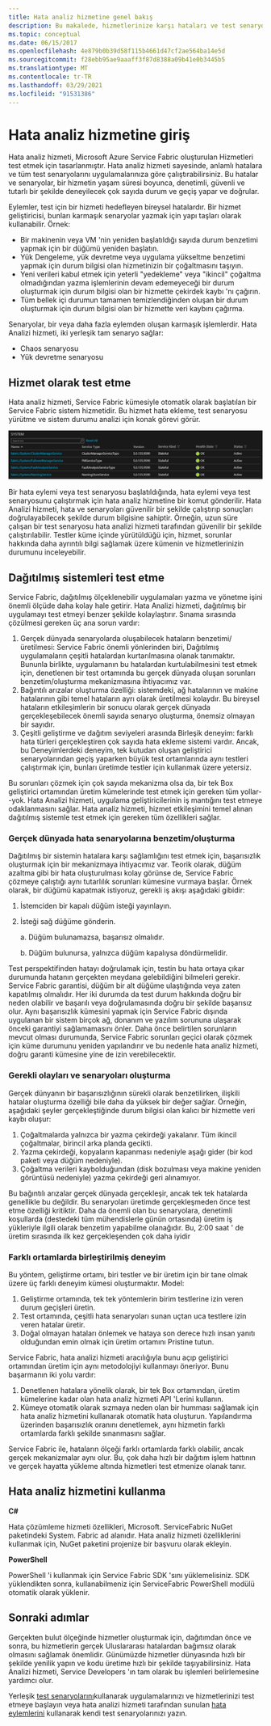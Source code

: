 ```yaml
---
title: Hata analiz hizmetine genel bakış
description: Bu makalede, hizmetlerinize karşı hataları ve test senaryolarını çalıştırmak için Service Fabric 'daki hata analizi hizmeti açıklanmaktadır.
ms.topic: conceptual
ms.date: 06/15/2017
ms.openlocfilehash: 4e879b0b39d58f115b4661d47cf2ae564ba14e5d
ms.sourcegitcommit: f28ebb95ae9aaaff3f87d8388a09b41e0b3445b5
ms.translationtype: MT
ms.contentlocale: tr-TR
ms.lasthandoff: 03/29/2021
ms.locfileid: "91531386"
---
```

# <a name="introduction-to-the-fault-analysis-service"></a>Hata analiz hizmetine giriş
Hata analiz hizmeti, Microsoft Azure Service Fabric oluşturulan Hizmetleri test etmek için tasarlanmıştır. Hata analiz hizmeti sayesinde, anlamlı hatalara ve tüm test senaryolarını uygulamalarınıza göre çalıştırabilirsiniz. Bu hatalar ve senaryolar, bir hizmetin yaşam süresi boyunca, denetimli, güvenli ve tutarlı bir şekilde deneyilecek çok sayıda durum ve geçiş yapar ve doğrular.

Eylemler, test için bir hizmeti hedefleyen bireysel hatalardır. Bir hizmet geliştiricisi, bunları karmaşık senaryolar yazmak için yapı taşları olarak kullanabilir. Örnek:

* Bir makinenin veya VM 'nin yeniden başlatıldığı sayıda durum benzetimi yapmak için bir düğümü yeniden başlatın.
* Yük Dengeleme, yük devretme veya uygulama yükseltme benzetimi yapmak için durum bilgisi olan hizmetinizin bir çoğaltmasını taşıyın.
* Yeni verileri kabul etmek için yeterli "yedekleme" veya "ikincil" çoğaltma olmadığından yazma işlemlerinin devam edemeyeceği bir durum oluşturmak için durum bilgisi olan bir hizmette çekirdek kaybı 'nı çağırın.
* Tüm bellek içi durumun tamamen temizlendiğinden oluşan bir durum oluşturmak için durum bilgisi olan bir hizmette veri kaybını çağırma.

Senaryolar, bir veya daha fazla eylemden oluşan karmaşık işlemlerdir. Hata Analizi hizmeti, iki yerleşik tam senaryo sağlar:

* Chaos senaryosu
* Yük devretme senaryosu

## <a name="testing-as-a-service"></a>Hizmet olarak test etme
Hata analiz hizmeti, Service Fabric kümesiyle otomatik olarak başlatılan bir Service Fabric sistem hizmetidir. Bu hizmet hata ekleme, test senaryosu yürütme ve sistem durumu analizi için konak görevi görür. 

![Hata analiz hizmeti][0]

Bir hata eylemi veya test senaryosu başlatıldığında, hata eylemi veya test senaryosunu çalıştırmak için hata analiz hizmetine bir komut gönderilir. Hata Analizi hizmeti, hata ve senaryoları güvenilir bir şekilde çalıştırıp sonuçları doğrulayabilecek şekilde durum bilgisine sahiptir. Örneğin, uzun süre çalışan bir test senaryosu hata analizi hizmeti tarafından güvenilir bir şekilde çalıştırılabilir. Testler küme içinde yürütüldüğü için, hizmet, sorunlar hakkında daha ayrıntılı bilgi sağlamak üzere kümenin ve hizmetlerinizin durumunu inceleyebilir.

## <a name="testing-distributed-systems"></a>Dağıtılmış sistemleri test etme
Service Fabric, dağıtılmış ölçeklenebilir uygulamaları yazma ve yönetme işini önemli ölçüde daha kolay hale getirir. Hata Analizi hizmeti, dağıtılmış bir uygulamayı test etmeyi benzer şekilde kolaylaştırır. Sınama sırasında çözülmesi gereken üç ana sorun vardır:

1. Gerçek dünyada senaryolarda oluşabilecek hataların benzetimi/üretilmesi: Service Fabric önemli yönlerinden biri, Dağıtılmış uygulamaların çeşitli hatalardan kurtarılmasına olanak tanımaktır. Bununla birlikte, uygulamanın bu hatalardan kurtulabilmesini test etmek için, denetlenen bir test ortamında bu gerçek dünyada oluşan sorunları benzetim/oluşturma mekanizmasına ihtiyacımız var.
1. Bağıntılı arızalar oluşturma özelliği: sistemdeki, ağ hatalarının ve makine hatalarının gibi temel hataların ayrı olarak üretilmesi kolaydır. Bu bireysel hataların etkileşimlerin bir sonucu olarak gerçek dünyada gerçekleşebilecek önemli sayıda senaryo oluşturma, önemsiz olmayan bir sayıdır.
1. Çeşitli geliştirme ve dağıtım seviyeleri arasında Birleşik deneyim: farklı hata türleri gerçekleştiren çok sayıda hata ekleme sistemi vardır. Ancak, bu Deneyimlerdeki deneyim, tek kutudan oluşan geliştirici senaryolarından geçiş yaparken büyük test ortamlarında aynı testleri çalıştırmak için, bunları üretimde testler için kullanmak üzere yetersiz.

Bu sorunları çözmek için çok sayıda mekanizma olsa da, bir tek Box geliştirici ortamından üretim kümelerinde test etmek için gereken tüm yollar--yok. Hata Analizi hizmeti, uygulama geliştiricilerinin iş mantığını test etmeye odaklanmasını sağlar. Hata analiz hizmeti, hizmet etkileşimini temel alınan dağıtılmış sistemle test etmek için gereken tüm özellikleri sağlar.

### <a name="simulatinggenerating-real-world-failure-scenarios"></a>Gerçek dünyada hata senaryolarına benzetim/oluşturma
Dağıtılmış bir sistemin hatalara karşı sağlamlığını test etmek için, başarısızlık oluşturmak için bir mekanizmaya ihtiyacımız var. Teorik olarak, düğüm azaltma gibi bir hata oluşturulması kolay görünse de, Service Fabric çözmeye çalıştığı aynı tutarlılık sorunları kümesine vurmaya başlar. Örnek olarak, bir düğümü kapatmak istiyoruz, gerekli iş akışı aşağıdaki gibidir:

1. İstemciden bir kapalı düğüm isteği yayınlayın.
1. İsteği sağ düğüme gönderin.
   
    a. Düğüm bulunamazsa, başarısız olmalıdır.
   
    b. Düğüm bulunursa, yalnızca düğüm kapalıysa döndürmelidir.

Test perspektifinden hatayı doğrulamak için, testin bu hata ortaya çıkar durumunda hatanın gerçekten meydana gelebildiğini bilmeleri gerekir. Service Fabric garantisi, düğüm bir alt düğüme ulaştığında veya zaten kapatılmış olmalıdır. Her iki durumda da test durum hakkında doğru bir neden olabilir ve başarılı veya doğrulamasında doğru bir şekilde başarısız olur. Aynı başarısızlık kümesini yapmak için Service Fabric dışında uygulanan bir sistem birçok ağ, donanım ve yazılım sorununa ulaşarak önceki garantiyi sağlamamasını önler. Daha önce belirtilen sorunların mevcut olması durumunda, Service Fabric sorunları geçici olarak çözmek için küme durumunu yeniden yapılandırır ve bu nedenle hata analiz hizmeti, doğru garanti kümesine yine de izin verebilecektir.

### <a name="generating-required-events-and-scenarios"></a>Gerekli olayları ve senaryoları oluşturma
Gerçek dünyanın bir başarısızlığının sürekli olarak benzetilirken, ilişkili hatalar oluşturma özelliği bile daha da yüksek bir değer sağlar. Örneğin, aşağıdaki şeyler gerçekleştiğinde durum bilgisi olan kalıcı bir hizmette veri kaybı oluşur:

1. Çoğaltmalarda yalnızca bir yazma çekirdeği yakalanır. Tüm ikincil çoğaltmalar, birincil arka planda gecikti.
1. Yazma çekirdeği, kopyaların kapanması nedeniyle aşağı gider (bir kod paketi veya düğüm nedeniyle).
1. Çoğaltma verileri kaybolduğundan (disk bozulması veya makine yeniden görüntüsü nedeniyle) yazma çekirdeği geri alınamıyor.

Bu bağıntılı arızalar gerçek dünyada gerçekleşir, ancak tek tek hatalarda genellikle bu değildir. Bu senaryoları üretimde gerçekleşmeden önce test etme özelliği kritiktir. Daha da önemli olan bu senaryolara, denetimli koşullarda (destedeki tüm mühendislerle günün ortasında) üretim iş yükleriyle ilgili olarak benzetim yapabilme olanağıdır. Bu, 2:00 saat ' de üretim sırasında ilk kez gerçekleşenden çok daha iyidir

### <a name="unified-experience-across-different-environments"></a>Farklı ortamlarda birleştirilmiş deneyim
Bu yöntem, geliştirme ortamı, biri testler ve bir üretim için bir tane olmak üzere üç farklı deneyim kümesi oluşturmaktır. Model:

1. Geliştirme ortamında, tek tek yöntemlerin birim testlerine izin veren durum geçişleri üretin.
1. Test ortamında, çeşitli hata senaryoları sunan uçtan uca testlere izin veren hatalar üretir.
1. Doğal olmayan hataları önlemek ve hataya son derece hızlı insan yanıtı olduğundan emin olmak için üretim ortamını Pristine tutun.

Service Fabric, hata analizi hizmeti aracılığıyla bunu açıp geliştirici ortamından üretim için aynı metodolojiyi kullanmayı öneriyor. Bunu başarmanın iki yolu vardır:

1. Denetlenen hatalara yönelik olarak, bir tek Box ortamından, üretim kümelerine kadar olan hata analiz hizmeti API 'Lerini kullanın.
1. Kümeye otomatik olarak sızmaya neden olan bir humması sağlamak için hata analiz hizmetini kullanarak otomatik hata oluşturun. Yapılandırma üzerinden başarısızlık oranını denetlemek, aynı hizmetin farklı ortamlarda farklı şekilde sınanmasını sağlar.

Service Fabric ile, hataların ölçeği farklı ortamlarda farklı olabilir, ancak gerçek mekanizmalar aynı olur. Bu, çok daha hızlı bir dağıtım işlem hattının ve gerçek hayatta yükleme altında hizmetleri test etmenize olanak tanır.

## <a name="using-the-fault-analysis-service"></a>Hata analiz hizmetini kullanma
**C#**

Hata çözümleme hizmeti özellikleri, Microsoft. ServiceFabric NuGet paketindeki System. Fabric ad alanıdır. Hata analiz hizmeti özelliklerini kullanmak için, NuGet paketini projenize bir başvuru olarak ekleyin.

**PowerShell**

PowerShell 'i kullanmak için Service Fabric SDK 'sını yüklemelisiniz. SDK yüklendikten sonra, kullanabilmeniz için ServiceFabric PowerShell modülü otomatik olarak yüklenir.

## <a name="next-steps"></a>Sonraki adımlar
Gerçekten bulut ölçeğinde hizmetler oluşturmak için, dağıtımdan önce ve sonra, bu hizmetlerin gerçek Uluslararası hatalardan bağımsız olarak olmasını sağlamak önemlidir. Günümüzde hizmetler dünyasında hızlı bir şekilde yenilik yapın ve kodu üretime hızlı bir şekilde taşıyabilirsiniz. Hata Analizi hizmeti, Service Developers 'ın tam olarak bu işlemleri belirlemesine yardımcı olur.

Yerleşik [test senaryolarını](service-fabric-testability-scenarios.md)kullanarak uygulamalarınızı ve hizmetlerinizi test etmeye başlayın veya hata analizi hizmeti tarafından sunulan [hata eylemlerini](service-fabric-testability-actions.md) kullanarak kendi test senaryolarınızı yazın.

<!--Image references-->
[0]: ./media/service-fabric-testability-overview/faultanalysisservice.png
